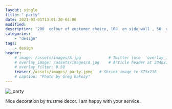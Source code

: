 ```yaml
---
layout: single
title: " party"
date: 2021-03-01T13:01:20-04:00
modified:
description: '200  colour of customer choice, 100  on side wall , 50  on ceiling with ribbons and 50  free floating on floor' 	# For Twitter, not the Title
categories:
    - "design"
tags:
    - design
header:
    # image: /assets/images/A.jpg            # Twitter (use  'overlay_image')
    # overlay_image: /assets/images/A.jpg    # Article header at 2048x768
    # overlay_filter: 0.50
    teaser: /assets/images/_party.jpeg   # Shrink image to 575x216
    # caption: "Photo by Greg Rakozy"
---
```


![_party](/assets/images/_party.jpeg)

Nice decoration by trustme decor. i am happy with your service.